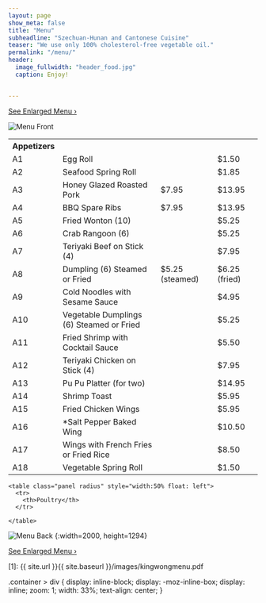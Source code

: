 ```yaml
---
layout: page
show_meta: false
title: "Menu"
subheadline: "Szechuan-Hunan and Cantonese Cuisine"
teaser: "We use only 100% cholesterol-free vegetable oil."
permalink: "/menu/"
header:
  image_fullwidth: "header_food.jpg"
  caption: Enjoy!


---
```





<a class="radius button small" href="{{ site.url }}{{ site.baseurl }}/images/kingwongmenu.pdf">See Enlarged Menu ›</a>

![Menu Front]({{site.url}}/images/kingwongmenu_front.png)  

<div class="panel radius" style="width=50px border=0px">
    <table class="panel radius">
      <tr>
        <th>Appetizers</th>
        <th></th>
        <th></th>
        <th></th>
      </tr>
      <tr>
        <td>A1</td>
        <td>Egg Roll</td>
        <td></td>
        <td>$1.50</td>
      </tr>
      <tr>
        <td>A2</td>
        <td>Seafood Spring Roll</td>
        <td></td>
        <td>$1.85</td>
      </tr>
      <tr>
        <td>A3</td>
        <td>Honey Glazed Roasted Pork</td>
        <td>$7.95</td>
        <td>$13.95</td>
      </tr>
      <tr>
        <td>A4</td>
        <td>BBQ Spare Ribs</td>
        <td>$7.95</td>
        <td>$13.95</td>
      </tr>
      <tr>
        <td>A5</td>
        <td>Fried Wonton (10)</td>
        <td></td>
        <td>$5.25</td>
      </tr>
      <tr>
        <td>A6</td>
        <td>Crab Rangoon (6)</td>
        <td></td>
        <td>$5.25</td>
      </tr>
      <tr>
        <td>A7</td>
        <td>Teriyaki Beef on Stick (4)</td>
        <td></td>
        <td>$7.95</td>
      </tr>
      <tr>
        <td>A8</td>
        <td>Dumpling (6) Steamed or Fried</td>
        <td>$5.25 (steamed)</td>
        <td>$6.25 (fried)</td>
      </tr>
      <tr>
        <td>A9</td>
        <td>Cold Noodles with Sesame Sauce</td>
        <td></td>
        <td>$4.95</td>
      </tr>
      <tr>
        <td>A10</td>
        <td>Vegetable Dumplings (6) Steamed or Fried</td>
        <td></td>
        <td>$5.25</td>
      </tr>
      <tr>
        <td>A11</td>
        <td>Fried Shrimp with Cocktail Sauce</td>
        <td></td>
        <td>$5.50</td>
      </tr>
      <tr>
        <td>A12</td>
        <td>Teriyaki Chicken on Stick (4)</td>
        <td></td>
        <td>$7.95</td>
      </tr>
      <tr>
        <td>A13</td>
        <td>Pu Pu Platter (for two)</td>
        <td></td>
        <td>$14.95</td>
      </tr>
      <tr>
        <td>A14</td>
        <td>Shrimp Toast</td>
        <td></td>
        <td>$5.95</td>
      </tr>
      <tr>
        <td>A15</td>
        <td>Fried Chicken Wings</td>
        <td></td>
        <td>$5.95</td>
      </tr>
      <tr>
        <td>A16</td>
        <td>&#42;Salt Pepper Baked Wing</td>
        <td></td>
        <td>$10.50</td>
      </tr>
      <tr>
        <td>A17</td>
        <td>Wings with French Fries or Fried Rice</td>
        <td></td>
        <td>$8.50</td>
      </tr>
      <tr>
        <td>A18</td>
        <td>Vegetable Spring Roll</td>
        <td></td>
        <td>$1.50</td>
      </tr>
    </table>

    <table class="panel radius" style="width:50% float: left">
      <tr>
        <th>Poultry</th>
      </tr>

    </table>
</div>



![Menu Back]({{site.url}}/images/kingwongmenu_back.png)
{:width=2000, height=1294}

<a class="radius button small" href="{{ site.url }}{{ site.baseurl }}/images/kingwongmenu.pdf">See Enlarged Menu ›</a>


 [1]: {{ site.url }}{{ site.baseurl }}/images/kingwongmenu.pdf

 .container > div {
     display: inline-block;
     display: -moz-inline-box;
     display: inline;
     zoom: 1;
     width: 33%;
     text-align: center;
 }
